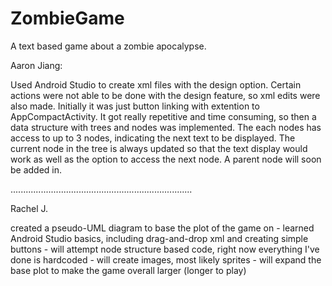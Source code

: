 # ZombieGame
A text based game about a zombie apocalypse.

Aaron Jiang:

Used Android Studio to create xml files with the design option. Certain actions were not able to be done with the design feature, so xml edits were also made.
Initially it was just button linking with extention to AppCompactActivity.
It got really repetitive and time consuming, so then a data structure with trees and nodes was implemented.
The each nodes has access to up to 3 nodes, indicating the next text to be displayed.
The current node in the tree is always updated so that the text display would work as well as the option to access the next node.
A parent node will soon be added in.

........................................................................

Rachel J.

created a pseudo-UML diagram to base the plot of the game on - 
learned Android Studio basics, including drag-and-drop xml and creating simple buttons -
will attempt node structure based code, right now everything I've done is hardcoded -
will create images, most likely sprites -
will expand the base plot to make the game overall larger (longer to play)
